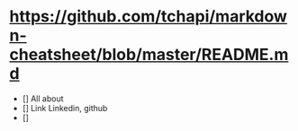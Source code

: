 # https://github.com/tchapi/markdown-cheatsheet/blob/master/README.md

- [] All about
- [] Link Linkedin, github
- [] 